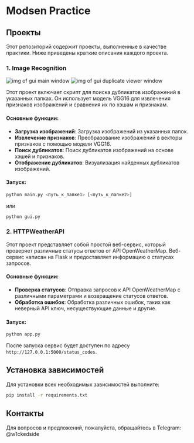# Modsen Practice

## Проекты

Этот репозиторий содержит проекты, выполненные в качестве практики. Ниже приведены краткие описания каждого проекта.

### 1. Image Recognition
![img of gui main window](https://img001.prntscr.com/file/img001/VHqh3dxtQ2Wq3ktWfxQXyQ.png)
![img of gui duplicate viewer window](https://img001.prntscr.com/file/img001/4PicvzZyT06L1eIFBR660g.png)

Этот проект включает скрипт для поиска дубликатов изображений в указанных папках. Он использует модель VGG16 для извлечения признаков изображений и сравнения их по хэшам и признакам.

#### Основные функции:
- **Загрузка изображений**: Загрузка изображений из указанных папок.
- **Извлечение признаков**: Преобразование изображений в векторы признаков с помощью модели VGG16.
- **Поиск дубликатов**: Поиск дубликатов изображений на основе хэшей и признаков.
- **Отображение дубликатов**: Визуализация найденных дубликатов изображений.

#### Запуск:
```bash
python main.py <путь_к_папке1> [<путь_к_папке2>]
```
или
```bash
python gui.py
```

### 2. HTTPWeatherAPI

Этот проект представляет собой простой веб-сервис, который проверяет различные статусы ответов от API OpenWeatherMap. Веб-сервис написан на Flask и предоставляет информацию о статусах запросов.

#### Основные функции:
- **Проверка статусов**: Отправка запросов к API OpenWeatherMap с различными параметрами и возвращение статусов ответов.
- **Обработка ошибок**: Обработка различных ошибок, таких как неверный API ключ, несуществующие данные и другие.

#### Запуск:
```bash
python app.py
```

После запуска сервис будет доступен по адресу `http://127.0.0.1:5000/status_codes`.

## Установка зависимостей

Для установки всех необходимых зависимостей выполните:
```bash
pip install -r requirements.txt
```

## Контакты

Для вопросов и предложений, пожалуйста, обращайтесь в Telegram: @w1ckedside
